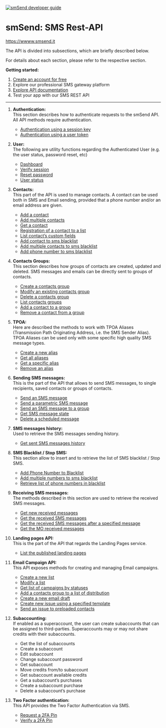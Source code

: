 <a href="https://www.smsend.it/rest-api/" title="smSend developer guide"><img src="https://www.smsend.it/img/visual/smsend-developers.jpg" alt="smSend developer guide" title="smSend developer guide"></a>
<h1><b>smSend: SMS Rest-API</b></h1>
<a href="https://www.smsend.it/rest-api/" title="smSend developer guide">https://wwww.smsend.it</a>
<p>The API is divided into subsections, which are briefly described below.</p>
<p>For details about each section, please refer to the respective section.</p>
<p><b>Getting started:</b></p>
<ol><li><a href="https://www.smsend.it/gotolog.aspx">Create an account for free</a></li>
<li>Explore our professional SMS gateway platform</li>
<li><a href="https://www.smsend.it/rest-api/">Explore API documentation</a>
<li>Test your app with our SMS REST API</li>
</ol>
<hr>
<ol>
  <li>
    <p><b>Authentication:</b><br>
      This section describes how to authenticate requests to the smSend API. All API methods require authentication.</p>
    <ul>
      <li>
        <a href="https://github.com/smsend/REST-API/blob/master/Authentication%20API/Authenticate%20using%20a%20session%20key.md">Authentication  using a session key</a>
      </li>
      <li>
        <a href="https://github.com/smsend/REST-API/blob/master/Authentication%20API/Authenticate%20using%20a%20user%20token.md">Authentication  using a user token</a>
      </li>
    </ul>
  </li>
  <li>
    <p><b>User:</b><br>
      The following are utility functions regarding the Authenticated User (e.g. the user status, password reset, etc)</p>
    <ul>
      <li>
        <a href="https://github.com/smsend/REST-API/blob/master/User%20API/Dashboard.md">Dashboard</a>
      </li>
      <li>
        <a href="https://github.com/smsend/REST-API/blob/master/User%20API/Verify%20session.md">Verify session</a>
      </li>
      <li>
        <a href="https://github.com/smsend/REST-API/blob/master/User%20API/Reset%20password.md">Reset password</a>
      </li>
      <li>
        <a href="https://github.com/smsend/REST-API/blob/master/User%20API/User%20status.md">User status</a>
      </li>
    </ul>
  </li>
  <li>
    <p><b>Contacts:</b><br>
      This part of the API is used to manage contacts. A contact can be used both in SMS and Email sending, provided that a phone number and/or an email address are given.</p>
    <ul>
      <li>
        <a href="https://github.com/smsend/REST-API/blob/master/Contacts%20API/Add%20a%20contact.md">Add a contact</a>
      </li>
      <li>
        <a href="https://github.com/smsend/REST-API/blob/master/Contacts%20API/Add%20multiple%20contacts.md">Add multiple contacts</a>
      </li>
      <li>
        <a href="https://github.com/smsend/REST-API/blob/master/Contacts%20API/Get%20a%20contact.md">Get a contact</a>
      </li>
      <li>
        <a href="https://github.com/smsend/REST-API/blob/master/Contacts%20API/Registration%20of%20a%20contact%20to%20a%20list.md">Registration of a contact to a list</a>
      </li>
      <li>
        <a href="https://github.com/smsend/REST-API/blob/master/Contacts%20API/List%20contact%E2%80%99s%20custom%20fields.md">List contact’s custom fields</a>
      </li>
      <li><a href="https://github.com/smsend/REST-API/blob/master/Contacts%20API/Add%20contact%20to%20sms%20blacklist.md">Add contact to sms blacklist</a></li>
      <li><a href="https://github.com/smsend/REST-API/blob/master/Contacts%20API/Add%20multiple%20contacts%20to%20sms%20blacklist.md">Add multiple contacts to sms blacklist</a></li>
      <li><a href="https://github.com/smsend/REST-API/blob/master/Contacts%20API/Add%20phone%20number%20to%20sms%20blacklist.md">Add phone number to sms blacklist</a></li>
    </ul>
  </li>
  <li>
    <p><b>Contacts Groups:</b><br>
      This section describes how groups of contacts are created, updated and deleted. SMS messages and emails can be directly sent to groups of contacts.</p>
    <ul>
      <li>
        <a href="https://github.com/smsend/REST-API/blob/master/Contacts%20groups%20API/Create%20a%20contacts%20group.md">Create a contacts group</a>
      </li>
      <li>
        <a href="https://github.com/smsend/REST-API/blob/master/Contacts%20groups%20API/Modify%20an%20existing%20contacts%20group.md">Modify an existing contacts group</a>
      </li>
      <li>
        <a href="https://github.com/smsend/REST-API/blob/master/Contacts%20groups%20API/Delete%20a%20contacts%20group.md">Delete a contacts group</a>
      </li>
      <li>
        <a href="https://github.com/smsend/REST-API/blob/master/Contacts%20groups%20API/List%20contacts%20groups.md">List contacts groups</a>
      </li>
      <li>
        <a href="https://github.com/smsend/REST-API/blob/master/Contacts%20groups%20API/Add%20a%20contact%20to%20a%20group.md">Add a contact to a group</a>
      </li>
      <li>
        <a href="https://github.com/smsend/REST-API/blob/master/Contacts%20groups%20API/Remove%20a%20contact%20from%20a%20group.md">Remove a contact from a group</a>
      </li>
    </ul>
  </li>
  <li>
    <p><b>TPOA:</b><br>
      Here are described the methods to work with TPOA Aliases (Transmission Path Originating Address, i.e. the SMS Sender Alias). TPOA Aliases can be used only with some specific high quality SMS message types.</p>
    <ul>
      <li>
        <a href="https://github.com/smsend/REST-API/blob/master/TPOA%20API/Create%20a%20new%20alias.md">Create a new alias</a>
      </li>
      <li>
        <a href="https://github.com/smsend/REST-API/blob/master/TPOA%20API/Get%20all%20aliases.md">Get all aliases</a>
      </li>
      <li>
        <a href="https://github.com/smsend/REST-API/blob/master/TPOA%20API/Get%20a%20specific%20alias.md">Get a specific alias</a>
      </li>
      <li>
        <a href="https://github.com/smsend/REST-API/blob/master/TPOA%20API/Remove%20an%20alias.md">Remove an alias</a>
      </li>
    </ul>
  </li>
  <li>
    <p><b>Sending SMS messages:</b><br>
      This is the part of the API that allows to send SMS messages, to single recipients, saved contacts or groups of contacts.</p>
    <ul>
      <li>
        <a href="https://github.com/smsend/REST-API/blob/master/SMS%20Send%20API/Send%20an%20SMS%20message.md">Send an SMS message</a>
      </li>
      <li>
        <a href="https://github.com/smsend/REST-API/blob/master/SMS%20Send%20API/Send%20a%20parametric%20SMS%20message.md">Send a parametric SMS message</a>
      </li>
      <li>
        <a href="https://github.com/smsend/REST-API/blob/master/SMS%20Send%20API/Send%20an%20SMS%20message%20to%20a%20group.md">Send an SMS message to a group</a>
      </li>
      <li>
        <a href="https://github.com/smsend/REST-API/blob/master/SMS%20Send%20API/Get%20SMS%20message%20state.md">Get SMS message state</a>
      </li>
      <li>
        <a href="https://github.com/smsend/REST-API/blob/master/SMS%20Send%20API/Delete%20a%20scheduled%20message.md">Delete a scheduled message</a>
      </li>
    </ul>
  </li>
  <li>
    <p><b>SMS messages history:</b><br>
      Used to retrieve the SMS messages sending history.</p>
    <ul>
      <li>
        <a href="https://github.com/smsend/REST-API/blob/master/SMS%20History%20API/Get%20sent%20SMS%20messages%20history.md">Get sent SMS messages history</a>
      </li>
    </ul>
  </li>
  <li>
    <p><b>SMS Blacklist / Stop SMS:</b><br>
      This section allow to insert and to retrieve the list of SMS blacklist / Stop SMS.</p>
    <ul>
      <li>
        <a href="https://github.com/smsend/REST-API/blob/master/SMS%20Blacklist%20API/Add%20Phone%20Number%20to%20Blacklist.md">Add Phone Number to Blacklist</a>
      </li>
      <li>
        <a href="https://github.com/smsend/REST-API/blob/master/SMS%20Blacklist%20API/Add%20multiple%20numbers%20to%20sms%20blacklist.md">Add multiple numbers to sms blacklist</a>
      </li>
      <li>
        <a href="https://github.com/smsend/REST-API/blob/master/SMS%20Blacklist%20API/Retrieve%20list%20of%20phone%20numbers%20in%20blacklist.md">Retrieve list of phone numbers in blacklist</a>
      </li>
    </ul>
  </li>
  <li>
    <p><b>Receiving SMS messages:</b><br>
      The methods described in this section are used to retrieve the received SMS messages.</p>
    <ul>
      <li>
        <a href="https://github.com/smsend/REST-API/blob/master/Received%20SMS%20API/Get%20new%20received%20messages.md">Get new received messages</a>
      </li>
      <li>
        <a href="https://github.com/smsend/REST-API/blob/master/Received%20SMS%20API/Get%20the%20received%20SMS%20messages.md">Get the received SMS messages</a>
      </li>
      <li>
        <a href="https://github.com/smsend/REST-API/blob/master/Received%20SMS%20API/Get%20the%20received%20SMS%20messages%20after%20a%20specified%20message..md">Get the received SMS messages after a specified message</a>
      </li>
      <li>
        <a href="https://github.com/smsend/REST-API/blob/master/Received%20SMS%20API/Get%20the%20MO%20received%20messages..md">Get the MO received messages</a>
      </li>
    </ul>
  </li>
  <li>
    <p><b>Landing pages API:</b><br>
      This is the part of the API that regards the Landing Pages service.</p>
    <ul>
      <li>
        <a href="https://github.com/smsend/REST-API/blob/master/Landing%20pages%20API/List%20the%20published%20landing%20pages.md">List the published landing pages</a>
      </li>
    </ul>
  </li>
  <li>
    <p><b>Email Campaign API:</b><br>
      This API exposes methods for creating and managing Email campaigns.</p>
    <ul>
      <li>
        <a href="https://github.com/smsend/REST-API/blob/master/Email%20Campaign%20API/Create%20a%20new%20list.md">Create a new list</a>
      </li>
      <li>
        <a href="https://github.com/smsend/REST-API/blob/master/Email%20Campaign%20API/Modify%20a%20list.md">Modify a list</a>
      </li>
      <li>
        <a href="https://github.com/smsend/REST-API/blob/master/Email%20Campaign%20API/Get%20list%20of%20campaigns%20by%20statuses.md">Get list of campaigns by statuses</a>
      </li>
      <li>
        <a href="https://github.com/smsend/REST-API/blob/master/Email%20Campaign%20API/Add%20a%20contacts%20group%20to%20a%20list%20of%20distribution.md">Add a contacts group to a list of distribution</a>
      </li>
      <li>
       <a href="https://github.com/smsend/REST-API/blob/master/Email%20Campaign%20API/Create%20a%20new%20email%20draft.md">Create a new email draft</a>
      </li>
      <li>
        <a href="https://github.com/smsend/REST-API/blob/master/Email%20Campaign%20API/Create%20new%20issue%20using%20a%20specified%20template.md">Create new issue using a specified template</a>
      </li>
      <li>
        <a href="https://github.com/smsend/REST-API/blob/master/Email%20Campaign%20API/Send%20an%20issue%20to%20preloaded%20contacts.md">Send an issue to preloaded contacts</a>
      </li>
    </ul>
  </li>
  <li>
    <p><b>Subaccounting:</b><br>
      If enabled as a superaccount, the user can create subaccounts that can be assigned to third-parties. Superaccounts may or may not share credits with their subaccounts.</p>
    <ul>
      <li>
        Get the list of subaccounts
      </li>
      <li>
        Create a subaccount
      </li>
      <li>
        Edit subaccount
      </li>
      <li>
        Change subaccount password
      </li>
      <li>
        Get subaccount
      </li>
      <li>
        Move credits from/to subaccount
      </li>
      <li>
        Get subaccount available credits
      </li>
      <li>
        Get a subaccount’s purchases
      </li>
      <li>
        Create a subaccount purchase
      </li>
      <li>
        Delete a subaccount’s purchase
      </li>
    </ul>
  </li>
  <li>
    <p><b>Two Factor authentication:</b><br>
      This API provides the Two Factor Authentication via SMS.</p>
    <ul>
      <li>
        <a href="https://github.com/smsend/REST-API/blob/master/Two%20Factor%20Authentication%20API/Request%20a%202FA%20Pin.md">Request a 2FA Pin</a>
      </li>
      <li>
        <a href="https://github.com/smsend/REST-API/blob/master/Two%20Factor%20Authentication%20API/Verify%20a%202FA%20Pin.md">Verify a 2FA Pin</a>
      </li>
    </ul>
  </li>
</ol>
